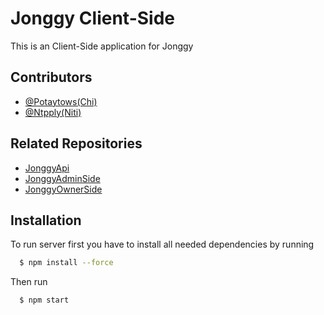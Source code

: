 
# Jonggy Client-Side

This is an Client-Side application for Jonggy


## Contributors

- [@Potaytows(Chi)](https://github.com/potaytows)
- [@Ntpply(Niti)](https://github.com/Ntpply)

## Related Repositories
- [JonggyApi](https://github.com/potaytows/JongyApi)
- [JonggyAdminSide](https://github.com/potaytows/JonggyAdminSide)
- [JonggyOwnerSide](https://github.com/potaytows/JonggyOwnerSide)

## Installation

To run server first you have to install all needed dependencies by running

```bash
  $ npm install --force
```

Then run 

```bash
  $ npm start
```


